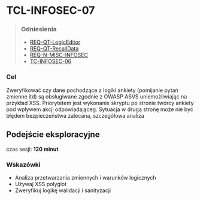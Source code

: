 # TCL-INFOSEC-07
> ### Odniesienia
> - [REQ-QT-LogicEditor](../../../requirements.md#req-misc-logiceditor)
> - [REQ-QT-RecallData](../../../requirements.md#req-misc-recalldata)
> - [REQ-N-MISC-INFOSEC](../../../requirements.md#req-n-misc-infosec)
> - [TC-INFOSEC-06](../../high-level/infosec.md#tc-infosec-07)

### Cel
Zweryfikować czy dane pochodzące z logiki ankiety (pomijanie pytań zmienne itd) są obsługiwane zgodnie z OWASP ASVS uniemożliwiając na przykład XSS. Priorytetem jest wykonanie skryptu po stronie twórcy ankiety pod wpływem akcji odpowiadająceg. Sytuacja w drugą stronę może nie być błędem bezpieczeństwa zalecana, szczegółowa analiza

## Podejście eksploracyjne
czas sesji: **120 minut**

### Wskazówki
- Analiza przetwarzania zmiennych i warunków logicznych
- Używaj XSS polyglot
- Zweryfikuj logikę walidacji i sanityzacji